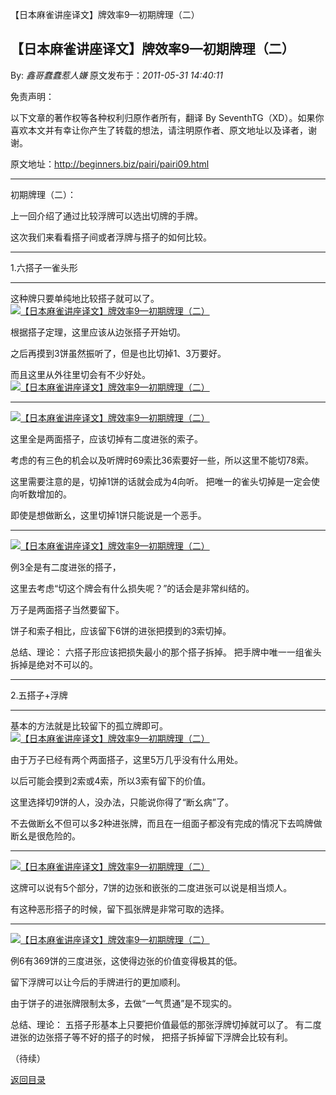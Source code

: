 【日本麻雀讲座译文】牌效率9—初期牌理（二）
## 【日本麻雀讲座译文】牌效率9—初期牌理（二）

By: *鑫哥蠢蠢惹人嫌* 原文发布于：*2011-05-31 14:40:11*

免责声明：

以下文章的著作权等各种权利归原作者所有，翻译 By
SeventhTG（XD）。如果你喜欢本文并有幸让你产生了转载的想法，请注明原作者、原文地址以及译者，谢谢。

原文地址：http://beginners.biz/pairi/pairi09.html

------------------------------------------------------------------------------------

初期牌理（二）：

上一回介绍了通过比较浮牌可以选出切牌的手牌。

这次我们来看看搭子间或者浮牌与搭子的如何比较。

------------------------------------------------------------------------------------

1.六搭子一雀头形

------------------------------------------------------------------------------------

这种牌只要单纯地比较搭子就可以了。
[![【日本麻雀讲座译文】牌效率9&mdash;初期牌理（二）](http://s3.sinaimg.cn/middle/7f78b76fga48f9306b592&amp;690)](http://photo.blog.sina.com.cn/showpic.html#blogid=7f78b76f0100rycp&url=http://s3.sinaimg.cn/orignal/7f78b76fga48f9306b592)

根据搭子定理，这里应该从边张搭子开始切。

之后再摸到3饼虽然振听了，但是也比切掉1、3万要好。

而且这里从外往里切会有不少好处。
[![【日本麻雀讲座译文】牌效率9&mdash;初期牌理（二）](http://s11.sinaimg.cn/middle/7f78b76fga48fa51a94fa&amp;690)](http://photo.blog.sina.com.cn/showpic.html#blogid=7f78b76f0100rycp&url=http://s11.sinaimg.cn/orignal/7f78b76fga48fa51a94fa)

------------------------------------------------------------------------------------
[![【日本麻雀讲座译文】牌效率9&mdash;初期牌理（二）](http://s16.sinaimg.cn/middle/7f78b76fga48fa63cfa5f&amp;690)](http://photo.blog.sina.com.cn/showpic.html#blogid=7f78b76f0100rycp&url=http://s16.sinaimg.cn/orignal/7f78b76fga48fa63cfa5f)

这里全是两面搭子，应该切掉有二度进张的索子。

考虑的有三色的机会以及听牌时69索比36索要好一些，所以这里不能切78索。

这里需要注意的是，切掉1饼的话就会成为4向听。
把唯一的雀头切掉是一定会使向听数增加的。

即使是想做断幺，这里切掉1饼只能说是一个恶手。

------------------------------------------------------------------------------------
[![【日本麻雀讲座译文】牌效率9&mdash;初期牌理（二）](http://s14.sinaimg.cn/middle/7f78b76fga48fbf01f85d&amp;690)](http://photo.blog.sina.com.cn/showpic.html#blogid=7f78b76f0100rycp&url=http://s14.sinaimg.cn/orignal/7f78b76fga48fbf01f85d)

例3全是有二度进张的搭子，

这里去考虑“切这个牌会有什么损失呢？”的话会是非常纠结的。

万子是两面搭子当然要留下。

饼子和索子相比，应该留下6饼的进张把摸到的3索切掉。

总结、理论：
六搭子形应该把损失最小的那个搭子拆掉。
把手牌中唯一一组雀头拆掉是绝对不可以的。

------------------------------------------------------------------------------------

2.五搭子+浮牌

------------------------------------------------------------------------------------

基本的方法就是比较留下的孤立牌即可。
[![【日本麻雀讲座译文】牌效率9&mdash;初期牌理（二）](http://s10.sinaimg.cn/middle/7f78b76fga48fd7ccd729&amp;690)](http://photo.blog.sina.com.cn/showpic.html#blogid=7f78b76f0100rycp&url=http://s10.sinaimg.cn/orignal/7f78b76fga48fd7ccd729)

由于万子已经有两个两面搭子，这里5万几乎没有什么用处。

以后可能会摸到2索或4索，所以3索有留下的价值。

这里选择切9饼的人，没办法，只能说你得了“断幺病”了。

不去做断幺不但可以多2种进张牌，而且在一组面子都没有完成的情况下去鸣牌做断幺是很危险的。

------------------------------------------------------------------------------------
[![【日本麻雀讲座译文】牌效率9&mdash;初期牌理（二）](http://s2.sinaimg.cn/middle/7f78b76fga48ff410d121&amp;690)](http://photo.blog.sina.com.cn/showpic.html#blogid=7f78b76f0100rycp&url=http://s2.sinaimg.cn/orignal/7f78b76fga48ff410d121)

这牌可以说有5个部分，7饼的边张和嵌张的二度进张可以说是相当烦人。

有这种恶形搭子的时候，留下孤张牌是非常可取的选择。

------------------------------------------------------------------------------------
[![【日本麻雀讲座译文】牌效率9&mdash;初期牌理（二）](http://s2.sinaimg.cn/middle/7f78b76fga48ffeda1231&amp;690)](http://photo.blog.sina.com.cn/showpic.html#blogid=7f78b76f0100rycp&url=http://s2.sinaimg.cn/orignal/7f78b76fga48ffeda1231)

例6有369饼的三度进张，这使得边张的价值变得极其的低。

留下浮牌可以让今后的手牌进行的更加顺利。

由于饼子的进张牌限制太多，去做“一气贯通”是不现实的。

总结、理论：
五搭子形基本上只要把价值最低的那张浮牌切掉就可以了。
有二度进张的边张搭子等不好的搭子的时候，
把搭子拆掉留下浮牌会比较有利。

（待续）

[返回目录](index.html)
